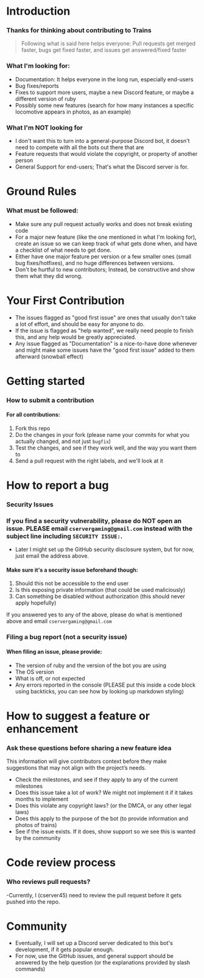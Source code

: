 # Introduction

### Thanks for thinking about contributing to Trains

> Following what is said here helps everyone: Pull requests get merged faster, bugs get fixed faster, and issues get answered/fixed faster

### What I'm looking for:

- Documentation: It helps everyone in the long run, especially end-users
- Bug fixes/reports
- Fixes to support more users, maybe a new Discord feature, or maybe a different version of ruby
- Possibly some new features (search for how many instances a specific locomotive appears in photos, as an example)

### What I'm NOT looking for

- I don't want this to turn into a general-purpose Discord bot, it doesn't need to compete with all the bots out there that are
- Feature requests that would violate the copyright, or property of another person
- General Support for end-users; That's what the Discord server is for.

# Ground Rules
### What must be followed:

- Make sure any pull request actually works and does not break existing code
- For a major new feature (like the one mentioned in what I'm looking for), create an issue so we can keep track of what gets done when, and have a checklist of what needs to get done.
- Either have one major feature per version or a few smaller ones (small bug fixes/hotfixes), and no huge differences between versions.
- Don't be hurtful to new contributors; Instead, be constructive and show them what they did wrong.

# Your First Contribution

- The issues flagged as "good first issue" are ones that usually don't take a lot of effort, and should be easy for anyone to do.
- If the issue is flagged as "help wanted", we really need people to finish this, and any help would be greatly appreciated.
- Any issue flagged as "Documentation" is a nice-to-have done whenever and might make some issues have the "good first issue" added to them afterward (snowball effect)

# Getting started
### How to submit a contribution
#### For all contributions:

1. Fork this repo
2. Do the changes in your fork (please name your commits for what you actually changed, and not just `bugfix`)
3. Test the changes, and see if they work well, and the way you want them to
4. Send a pull request with the right labels, and we'll look at it

# How to report a bug
### Security Issues

### If you find a security vulnerability, please do NOT open an issue. PLEASE email `cservergaming@gmail.com` instead with the subject line including `SECURITY ISSUE:`.
- Later I might set up the GitHub security disclosure system, but for now, just email the address above.

#### Make sure it's a security issue beforehand though:

1. Should this not be accessible to the end user
2. Is this exposing private information (that could be used maliciously)
3. Can something be disabled without authorization (this should never apply hopefully)

If you answered yes to any of the above, please do what is mentioned above and email `cservergaming@gmail.com`

### Filing a bug report (not a security issue)

#### When filing an issue, please provide:

- The version of ruby and the version of the bot you are using
- The OS version
- What is off, or not expected
- Any errors reported in the console (PLEASE put this inside a code block using backticks, you can see how by looking up markdown styling)

# How to suggest a feature or enhancement
### Ask these questions before sharing a new feature idea
This information will give contributors context before they make suggestions that may not align with the project’s needs.

- Check the milestones, and see if they apply to any of the current milestones
- Does this issue take a lot of work? We might not implement it if it takes months to implement
- Does this violate any copyright laws? (or the DMCA, or any other legal laws)
- Does this apply to the purpose of the bot (to provide information and photos of trains)
- See if the issue exists. If it does, show support so we see this is wanted by the community

# Code review process
### Who reviews pull requests?

-Currently, I (cserver45) need to review the pull request before it gets pushed into the repo.

# Community

- Eventually, I will set up a Discord server dedicated to this bot's development, if it gets popular enough.
- For now, use the GitHub issues, and general support should be answered by the help question (or the explanations provided by slash commands)

